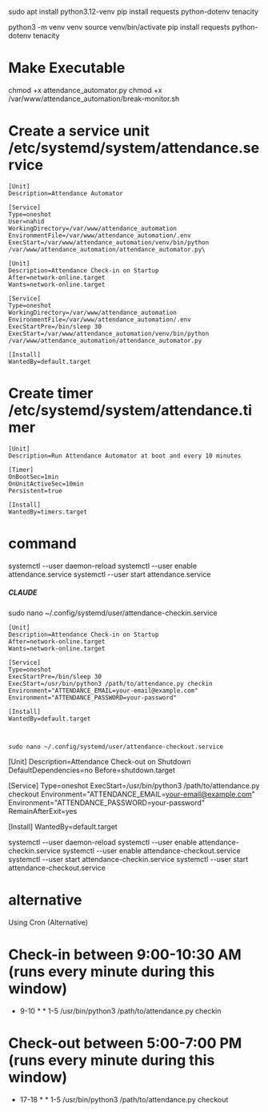 sudo apt install python3.12-venv
pip install requests python-dotenv tenacity

python3 -m venv venv
source venv/bin/activate
pip install requests python-dotenv tenacity

# Make Executable 
chmod +x attendance_automator.py
chmod +x /var/www/attendance_automation/break-monitor.sh

# Create a service unit /etc/systemd/system/attendance.service

```
[Unit]
Description=Attendance Automator

[Service]
Type=oneshot
User=nahid
WorkingDirectory=/var/www/attendance_automation
EnvironmentFile=/var/www/attendance_automation/.env
ExecStart=/var/www/attendance_automation/venv/bin/python /var/www/attendance_automation/attendance_automator.py\

```

```
[Unit]
Description=Attendance Check-in on Startup
After=network-online.target
Wants=network-online.target

[Service]
Type=oneshot
WorkingDirectory=/var/www/attendance_automation
EnvironmentFile=/var/www/attendance_automation/.env
ExecStartPre=/bin/sleep 30
ExecStart=/var/www/attendance_automation/venv/bin/python /var/www/attendance_automation/attendance_automator.py

[Install]
WantedBy=default.target
```

# Create timer /etc/systemd/system/attendance.timer

```
[Unit]
Description=Run Attendance Automator at boot and every 10 minutes

[Timer]
OnBootSec=1min
OnUnitActiveSec=10min
Persistent=true

[Install]
WantedBy=timers.target

```

# command

[//]: # (sudo systemctl daemon-reload)
[//]: # (sudo systemctl enable --now attendance.timer)
[//]: # (sudo systemctl --user enable attendance.service)

systemctl --user daemon-reload
systemctl --user enable attendance.service
systemctl --user start attendance.service





##### CLAUDE

sudo nano ~/.config/systemd/user/attendance-checkin.service

```
[Unit]
Description=Attendance Check-in on Startup
After=network-online.target
Wants=network-online.target

[Service]
Type=oneshot
ExecStartPre=/bin/sleep 30
ExecStart=/usr/bin/python3 /path/to/attendance.py checkin
Environment="ATTENDANCE_EMAIL=your-email@example.com"
Environment="ATTENDANCE_PASSWORD=your-password"

[Install]
WantedBy=default.target



sudo nano ~/.config/systemd/user/attendance-checkout.service

```

[Unit]
Description=Attendance Check-out on Shutdown
DefaultDependencies=no
Before=shutdown.target

[Service]
Type=oneshot
ExecStart=/usr/bin/python3 /path/to/attendance.py checkout
Environment="ATTENDANCE_EMAIL=your-email@example.com"
Environment="ATTENDANCE_PASSWORD=your-password"
RemainAfterExit=yes

[Install]
WantedBy=default.target

systemctl --user daemon-reload
systemctl --user enable attendance-checkin.service
systemctl --user enable attendance-checkout.service
systemctl --user start attendance-checkin.service
systemctl --user start attendance-checkout.service

# alternative

Using Cron (Alternative)

# Check-in between 9:00-10:30 AM (runs every minute during this window)

* 9-10 * * 1-5 /usr/bin/python3 /path/to/attendance.py checkin

# Check-out between 5:00-7:00 PM (runs every minute during this window)

* 17-18 * * 1-5 /usr/bin/python3 /path/to/attendance.py checkout